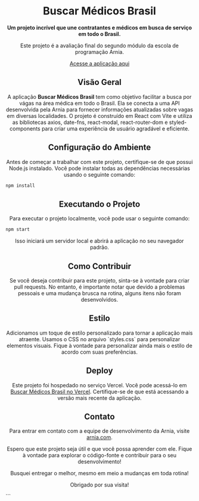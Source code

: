 <h1 align="center">Buscar Médicos Brasil</h1>

<p align="center">
  <strong>Um projeto incrível que une contratantes e médicos em busca de serviço em todo o Brasil.</strong>
</p>

<p align="center">
  Este projeto é a avaliação final do segundo módulo da escola de programação Arnia.
</p>

<p align="center">
  <a href="https://buscar-medicos-brasil.vercel.app/">Acesse a aplicação aqui</a>
</p>

<h2 align="center">Visão Geral</h2>

<p align="center">
  A aplicação <strong>Buscar Médicos Brasil</strong> tem como objetivo facilitar a busca por vágas na área médica em todo o Brasil. Ela se conecta a uma API desenvolvida pela Arnia para fornecer informações atualizadas sobre vagas em diversas localidades. O projeto é construído em React com Vite e utiliza as bibliotecas axios, date-fns, react-modal, react-router-dom e styled-components para criar uma experiência de usuário agradável e eficiente.
</p>

<h2 align="center">Configuração do Ambiente</h2>

<p align="center">
  Antes de começar a trabalhar com este projeto, certifique-se de que possui Node.js instalado. Você pode instalar todas as dependências necessárias usando o seguinte comando:
</p>

```bash
npm install
```

<h2 align="center">Executando o Projeto</h2>
<p align="center">
  Para executar o projeto localmente, você pode usar o seguinte comando:
</p>

```bash
npm start
```

<p align="center">
  Isso iniciará um servidor local e abrirá a aplicação no seu navegador padrão.
</p>
<h2 align="center">Como Contribuir</h2>
<p align="center">
  Se você deseja contribuir para este projeto, sinta-se à vontade para criar pull requests. No entanto, é importante notar que devido a problemas pessoais e uma mudança brusca na rotina, alguns itens não foram desenvolvidos.
</p>
<h2 align="center">Estilo</h2>
<p align="center">
  Adicionamos um toque de estilo personalizado para tornar a aplicação mais atraente. Usamos o CSS no arquivo `styles.css` para personalizar elementos visuais. Fique à vontade para personalizar ainda mais o estilo de acordo com suas preferências.
</p>
<h2 align="center">Deploy</h2>
<p align="center">
  Este projeto foi hospedado no serviço Vercel. Você pode acessá-lo em <a href="https://buscar-medicos-brasil.vercel.app/">Buscar Médicos Brasil no Vercel</a>. Certifique-se de que está acessando a versão mais recente da aplicação.
</p>
<h2 align="center">Contato</h2>
<p align="center">
  Para entrar em contato com a equipe de desenvolvimento da Arnia, visite <a href="https://arnia.com.br/">arnia.com</a>.
</p>
<p align="center">
  Espero que este projeto seja útil e que você possa aprender com ele. Fique à vontade para explorar o código-fonte e contribuir para o seu desenvolvimento!
</p>
<p align="center">
  Busquei entregar o melhor, mesmo em meio a mudanças em toda rotina!
</p>
<p align="center">
  Obrigado por sua visita!
</p>
```
